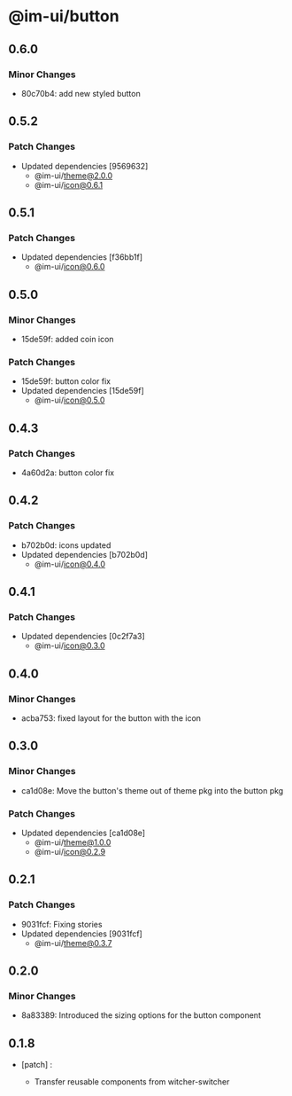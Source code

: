 # @im-ui/button

## 0.6.0

### Minor Changes

- 80c70b4: add new styled button

## 0.5.2

### Patch Changes

- Updated dependencies [9569632]
  - @im-ui/theme@2.0.0
  - @im-ui/icon@0.6.1

## 0.5.1

### Patch Changes

- Updated dependencies [f36bb1f]
  - @im-ui/icon@0.6.0

## 0.5.0

### Minor Changes

- 15de59f: added coin icon

### Patch Changes

- 15de59f: button color fix
- Updated dependencies [15de59f]
  - @im-ui/icon@0.5.0

## 0.4.3

### Patch Changes

- 4a60d2a: button color fix

## 0.4.2

### Patch Changes

- b702b0d: icons updated
- Updated dependencies [b702b0d]
  - @im-ui/icon@0.4.0

## 0.4.1

### Patch Changes

- Updated dependencies [0c2f7a3]
  - @im-ui/icon@0.3.0

## 0.4.0

### Minor Changes

- acba753: fixed layout for the button with the icon

## 0.3.0

### Minor Changes

- ca1d08e: Move the button's theme out of theme pkg into the button pkg

### Patch Changes

- Updated dependencies [ca1d08e]
  - @im-ui/theme@1.0.0
  - @im-ui/icon@0.2.9

## 0.2.1

### Patch Changes

- 9031fcf: Fixing stories
- Updated dependencies [9031fcf]
  - @im-ui/theme@0.3.7

## 0.2.0

### Minor Changes

- 8a83389: Introduced the sizing options for the button component

## 0.1.8

- [patch] :

  - Transfer reusable components from witcher-switcher
